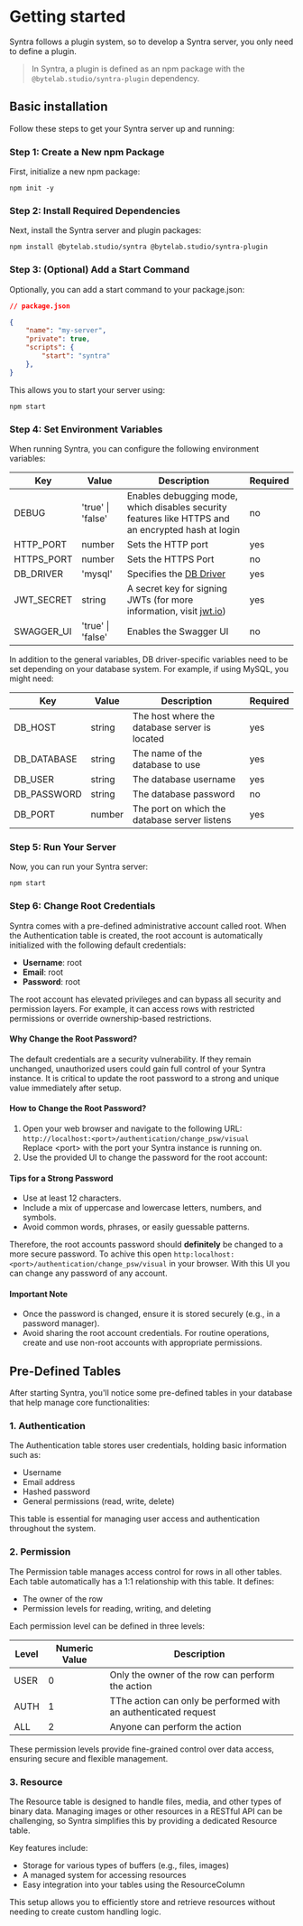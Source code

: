 # Getting started

Syntra follows a plugin system, so to develop a Syntra server, you only need to define a plugin.

> In Syntra, a plugin is defined as an npm package with the `@bytelab.studio/syntra-plugin` dependency.

## Basic installation

Follow these steps to get your Syntra server up and running:

### Step 1: Create a New npm Package

First, initialize a new npm package:

```shell
npm init -y
```

### Step 2: Install Required Dependencies

Next, install the Syntra server and plugin packages:

```shell
npm install @bytelab.studio/syntra @bytelab.studio/syntra-plugin
```

### Step 3: (Optional) Add a Start Command

Optionally, you can add a start command to your package.json:

```json lines
// package.json

{
    "name": "my-server",
    "private": true,
    "scripts": {
        "start": "syntra"
    },
}
```

This allows you to start your server using:

```shell
npm start
```

### Step 4: Set Environment Variables

When running Syntra, you can configure the following environment variables:

| Key        | Value             | Description                                                                                        | Required |
|------------|-------------------|----------------------------------------------------------------------------------------------------|----------|
| DEBUG      | 'true' \| 'false' | Enables debugging mode, which disables security features like HTTPS and an encrypted hash at login | no       |
| HTTP_PORT  | number            | Sets the HTTP port                                                                                 | yes      |
| HTTPS_PORT | number            | Sets the HTTPS Port                                                                                | no       |
| DB_DRIVER  | 'mysql'           | Specifies the [DB Driver](./02-db-drivers.md)                                                      | yes      |
| JWT_SECRET | string            | A secret key for signing JWTs (for more information, visit [jwt.io](https://jwt.io))               | yes      |
| SWAGGER_UI | 'true' \| 'false' | Enables the Swagger UI                                                                             | no       |

In addition to the general variables, DB driver-specific variables need to be set depending on your database system. For
example, if using MySQL, you might need:

| Key         | Value  | Description                                   | Required |
|-------------|--------|-----------------------------------------------|----------|
| DB_HOST     | string | The host where the database server is located | yes      |
| DB_DATABASE | string | The name of the database to use               | yes      |
| DB_USER     | string | The database username                         | yes      |
| DB_PASSWORD | string | The database password                         | no       |
| DB_PORT     | number | The port on which the database server listens | yes      |

### Step 5: Run Your Server

Now, you can run your Syntra server:

```shell
npm start
```

### Step 6: Change Root Credentials

Syntra comes with a pre-defined administrative account called root. When the Authentication table is created, the root
account is automatically initialized with the following default credentials:

- **Username**: root
- **Email**: root
- **Password**: root

The root account has elevated privileges and can bypass all security and permission layers. For example, it can access
rows with restricted permissions or override ownership-based restrictions.

#### Why Change the Root Password?

The default credentials are a security vulnerability. If they remain unchanged, unauthorized users could gain full
control of your Syntra instance. It is critical to update the root password to a strong and unique value immediately
after setup.

#### How to Change the Root Password?

1. Open your web browser and navigate to the following URL: \
   `http://localhost:<port>/authentication/change_psw/visual` \
   Replace &lt;port> with the port your Syntra instance is running on.
2. Use the provided UI to change the password for the root account:

#### Tips for a Strong Password
- Use at least 12 characters.
- Include a mix of uppercase and lowercase letters, numbers, and symbols.
- Avoid common words, phrases, or easily guessable patterns.

Therefore, the root accounts password should **definitely** be changed to a more secure password.
To achive this open `http:localhost:<port>/authentication/change_psw/visual` in your browser. With this UI you can
change any password of any account.

#### Important Note
- Once the password is changed, ensure it is stored securely (e.g., in a password manager).
- Avoid sharing the root account credentials. For routine operations, create and use non-root accounts with appropriate permissions.

## Pre-Defined Tables

After starting Syntra, you'll notice some pre-defined tables in your database that help manage core functionalities:

### 1. Authentication

The Authentication table stores user credentials, holding basic information such as:

- Username
- Email address
- Hashed password
- General permissions (read, write, delete)

This table is essential for managing user access and authentication throughout the system.

### 2. Permission

The Permission table manages access control for rows in all other tables. Each table automatically has a 1:1
relationship with this table. It defines:

- The owner of the row
- Permission levels for reading, writing, and deleting

Each permission level can be defined in three levels:

| Level | Numeric Value | Description                                                     |
|-------|---------------|-----------------------------------------------------------------|
| USER  | 0             | Only the owner of the row can perform the action                |
| AUTH  | 1             | TThe action can only be performed with an authenticated request |
| ALL   | 2             | Anyone can perform the action                                   |

These permission levels provide fine-grained control over data access, ensuring secure and flexible management.

### 3. Resource

The Resource table is designed to handle files, media, and other types of binary data. Managing images or other
resources in a RESTful API can be challenging, so Syntra simplifies this by providing a dedicated Resource table.

Key features include:

- Storage for various types of buffers (e.g., files, images)
- A managed system for accessing resources
- Easy integration into your tables using the ResourceColumn

This setup allows you to efficiently store and retrieve resources without needing to create custom handling logic.